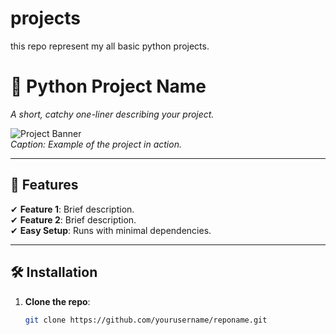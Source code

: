 # projects

this repo represent my all basic python projects.
# 🎯 Python Project Name 

*A short, catchy one-liner describing your project.*

![Project Banner](https://placehold.co/1200x400?text=Python+Project+Name+UI+Showcase)  
*Caption: Example of the project in action.*

---

## 🚀 Features  
✔ **Feature 1**: Brief description.  
✔ **Feature 2**: Brief description.  
✔ **Easy Setup**: Runs with minimal dependencies.  

---

## 🛠️ Installation  
1. **Clone the repo**:  
   ```bash
   git clone https://github.com/yourusername/reponame.git
